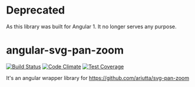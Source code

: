 Deprecated
====================

As this library was built for Angular 1. It no longer serves any purpose.

angular-svg-pan-zoom
====================
[![Build Status](https://travis-ci.org/Promact/angular-svg-pan-zoom.svg?branch=master)](https://travis-ci.org/Promact/angular-svg-pan-zoom)
[![Code Climate](https://codeclimate.com/github/Promact/angular-svg-pan-zoom/badges/gpa.svg)](https://codeclimate.com/github/Promact/angular-svg-pan-zoom)
[![Test Coverage](https://codeclimate.com/github/Promact/angular-svg-pan-zoom/badges/coverage.svg)](https://codeclimate.com/github/Promact/angular-svg-pan-zoom)

It's an angular wrapper library for https://github.com/ariutta/svg-pan-zoom
